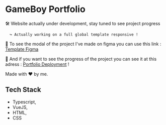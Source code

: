 # GameBoy Portfolio

🛠️ Website actually under development, stay tuned to see project progress

      ↪️ Actually working on a full global template responsive !

📝 To see the modal of the project I've made on figma you can use this link : [Template Figma](https://www.figma.com/file/IwaRvaKueFSwk4GNxZMiVY/Maquette?type=design&node-id=0%3A1&mode=design&t=iBwMGeq0Wyntxqzi-1)

👀 And if you want to see the progress of the project you can see it at this adress : [Portfolio Deployment](https://https-remy.github.io/Portfolio01_GameBoy/) !

Made with ❤️ by me.

## Tech Stack

- Typescript,
- VueJS,
- HTML,
- CSS
